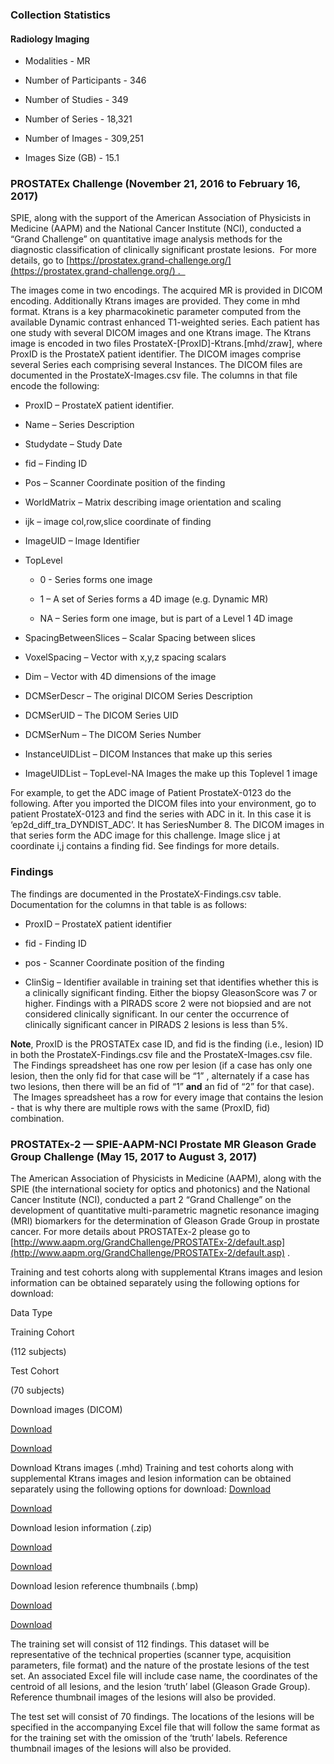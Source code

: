 ### Collection Statistics

#### Radiology Imaging

- Modalities - MR

- Number of Participants - 346

- Number of Studies - 349

- Number of Series - 18,321

- Number of Images - 309,251

- Images Size (GB) - 15.1

### PROSTATEx Challenge (November 21, 2016 to February 16, 2017)

SPIE, along with the support of the American Association of Physicists in Medicine (AAPM) and the National Cancer Institute (NCI), conducted a “Grand Challenge” on quantitative image analysis methods for the diagnostic classification of clinically significant prostate lesions.  For more details, go to [https://prostatex.grand-challenge.org/](https://prostatex.grand-challenge.org/) .  


The images come in two encodings. The acquired MR is provided in DICOM encoding. Additionally Ktrans images are provided. They come in mhd format. Ktrans is a key pharmacokinetic parameter computed from the available Dynamic contrast enhanced T1-weighted series. Each patient has one study with several DICOM images and one Ktrans image. The Ktrans image is encoded in two files ProstateX-\[ProxID\]-Ktrans.\[mhd/zraw\], where ProxID is the ProstateX patient identifier. The DICOM images comprise several Series each comprising several Instances. The DICOM files are documented in the ProstateX-Images.csv file. The columns in that file encode the following:

*   ProxID – ProstateX patient identifier.
    
*   Name – Series Description
    
*   Studydate – Study Date
    
*   fid – Finding ID
    
*   Pos – Scanner Coordinate position of the finding
    
*   WorldMatrix – Matrix describing image orientation and scaling
    
*   ijk – image col,row,slice coordinate of finding
    
*   ImageUID – Image Identifier
    
*   TopLevel
    
    *   0 - Series forms one image
        
    *   1 – A set of Series forms a 4D image (e.g. Dynamic MR)
        
    *   NA – Series form one image, but is part of a Level 1 4D image
        
*   SpacingBetweenSlices – Scalar Spacing between slices
    
*   VoxelSpacing – Vector with x,y,z spacing scalars
    
*   Dim – Vector with 4D dimensions of the image
    
*   DCMSerDescr – The original DICOM Series Description
    
*   DCMSerUID – The DICOM Series UID
    
*   DCMSerNum – The DICOM Series Number
    
*   InstanceUIDList – DICOM Instances that make up this series
    
*   ImageUIDList – TopLevel-NA Images the make up this Toplevel 1 image
    

For example, to get the ADC image of Patient ProstateX-0123 do the following. After you imported the DICOM files into your environment, go to patient ProstateX-0123 and find the series with ADC in it. In this case it is ‘ep2d\_diff\_tra\_DYNDIST\_ADC’. It has SeriesNumber 8. The DICOM images in that series form the ADC image for this challenge. Image slice j at coordinate i,j contains a finding fid. See findings for more details.

### Findings

The findings are documented in the ProstateX-Findings.csv table. Documentation for the columns in that table is as follows:

*   ProxID – ProstateX patient identifier

*   fid - Finding ID

*   pos - Scanner Coordinate position of the finding
    
*   ClinSig – Identifier available in training set that identifies whether this is a clinically significant finding. Either the biopsy GleasonScore was 7 or higher. Findings with a PIRADS score 2 were not biopsied and are not considered clinically significant. In our center the occurrence of clinically significant cancer in PIRADS 2 lesions is less than 5%.
    

**Note**, ProxID is the PROSTATEx case ID, and fid is the finding (i.e., lesion) ID in both the ProstateX-Findings.csv file and the ProstateX-Images.csv file.  The Findings spreadsheet has one row per lesion (if a case has only one lesion, then the only fid for that case will be “1” , alternately if a case has two lesions, then there will be an fid of “1” **and** an fid of “2” for that case).  The Images spreadsheet has a row for every image that contains the lesion - that is why there are multiple rows with the same (ProxID, fid) combination.

  

### PROSTATEx-2 — SPIE-AAPM-NCI Prostate MR Gleason Grade Group Challenge (May 15, 2017 to August 3, 2017)

The American Association of Physicists in Medicine (AAPM), along with the SPIE (the international society for optics and photonics) and the National Cancer Institute (NCI), conducted a part 2 “Grand Challenge” on the development of quantitative multi-parametric magnetic resonance imaging (MRI) biomarkers for the determination of Gleason Grade Group in prostate cancer. For more details about PROSTATEx-2 please go to [http://www.aapm.org/GrandChallenge/PROSTATEx-2/default.asp](http://www.aapm.org/GrandChallenge/PROSTATEx-2/default.asp) .

Training and test cohorts along with supplemental Ktrans images and lesion information can be obtained separately using the following options for download:  

  

Data Type

Training Cohort

(112 subjects)

Test Cohort

(70 subjects)

Download images (DICOM)

[Download](https://wiki.cancerimagingarchive.net/download/attachments/23691656/PROSTATExChallenge2-v2-doiJNLP.tcia?version=1&modificationDate=1534787028529&api=v2)   

[Download](https://wiki.cancerimagingarchive.net/download/attachments/23691656/PROSTATEx2-test.tcia?version=1&modificationDate=1534787027933&api=v2) 

Download Ktrans images (.mhd)
Training and test cohorts along with supplemental Ktrans images and lesion information can be obtained separately using the following options for download:
[Download](https://app.box.com/s/xv6j8yhq4nd7c1eqdn88n1maw3un0xbv) 

[Download](https://app.box.com/s/ibue53ch74tst8hd7hknvhw01jxruw2v) 

Download lesion information (.zip)

[Download](https://wiki.cancerimagingarchive.net/download/attachments/23691656/ProstateX2-DataInfo-Train.zip?version=1&modificationDate=1494608672116&api=v2)    

[Download](https://wiki.cancerimagingarchive.net/download/attachments/23691656/ProstateX2-DataInfo-Test.zip?version=1&modificationDate=1496674918589&api=v2) 

Download lesion reference thumbnails (.bmp)

[Download](https://wiki.cancerimagingarchive.net/download/attachments/23691656/ProstateXChallenge2ScreenshotsTrain.zip?version=1&modificationDate=1494518725752&api=v2) 

[Download](https://wiki.cancerimagingarchive.net/download/attachments/23691656/ProstateXChallenge2ScreenshotsTest.zip?version=1&modificationDate=1496674921348&api=v2) 

  

The training set will consist of 112 findings. This dataset will be representative of the technical properties (scanner type, acquisition parameters, file format) and the nature of the prostate lesions of the test set. An associated Excel file will include case name, the coordinates of the centroid of all lesions, and the lesion ‘truth’ label (Gleason Grade Group). Reference thumbnail images of the lesions will also be provided.

The test set will consist of 70 findings. The locations of the lesions will be specified in the accompanying Excel file that will follow the same format as for the training set with the omission of the ‘truth’ labels. Reference thumbnail images of the lesions will also be provided.